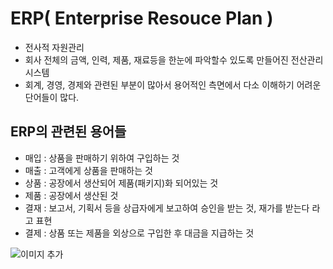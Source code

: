# ERP( Enterprise Resouce Plan )

- 전사적 자원관리
- 회사 전체의 금액, 인력, 제품, 재료등을 한눈에 파악할수 있도록 만들어진 전산관리 시스템
- 회계, 경영, 경제와 관련된 부분이 많아서 용어적인 측면에서 다소 이해하기 어려운 단어들이 많다.

## ERP의 관련된 용어들

- 매입 : 상품을 판매하기 위하여 구입하는 것
- 매출 : 고객에게 상품을 판매하는 것
- 상품 : 공장에서 생산되어 제품(패키지)화 되어있는 것
- 제품 : 공장에서 생산된 것
- 결재 : 보고서, 기획서 등을 상급자에게 보고하여 승인을 받는 것, 재가를 받는다 라고 표현
- 결제 : 상품 또는 제품을 외상으로 구입한 후 대금을 지급하는 것

![이미지 추가](image.jpg)
